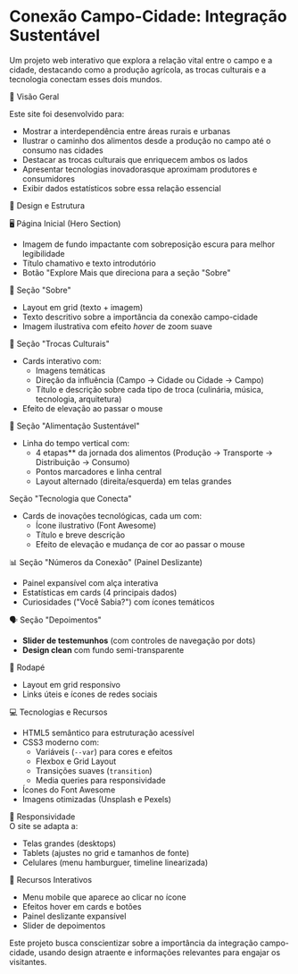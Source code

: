 # Conexão Campo-Cidade: Integração Sustentável  

Um projeto web interativo que explora a relação vital entre o campo e a cidade, destacando como a produção agrícola, as trocas culturais e a tecnologia conectam esses dois mundos.  

🌾 Visão Geral  

Este site foi desenvolvido para:  
- Mostrar a interdependência entre áreas rurais e urbanas  
- Ilustrar o caminho dos alimentos desde a produção no campo até o consumo nas cidades  
- Destacar as trocas culturais que enriquecem ambos os lados  
- Apresentar tecnologias inovadorasque aproximam produtores e consumidores  
- Exibir dados estatísticos sobre essa relação essencial  

 🎨 Design e Estrutura  

 🖥️ Página Inicial (Hero Section)  
- Imagem de fundo impactante com sobreposição escura para melhor legibilidade  
- Título chamativo e texto introdutório  
- Botão "Explore Mais que direciona para a seção "Sobre"  

 📖 Seção "Sobre"  
- Layout em grid (texto + imagem)  
- Texto descritivo sobre a importância da conexão campo-cidade  
- Imagem ilustrativa com efeito *hover* de zoom suave  

🔄 Seção "Trocas Culturais"  
- Cards interativo com:  
  - Imagens temáticas  
  - Direção da influência (Campo → Cidade ou Cidade → Campo)  
  - Título e descrição sobre cada tipo de troca (culinária, música, tecnologia, arquitetura)  
- Efeito de elevação ao passar o mouse  

🥦 Seção "Alimentação Sustentável"  
- Linha do tempo vertical com:  
  - 4 etapas** da jornada dos alimentos (Produção → Transporte → Distribuição → Consumo)  
  - Pontos marcadores e linha central  
  - Layout alternado (direita/esquerda) em telas grandes  

Seção "Tecnologia que Conecta"  
- Cards de inovações tecnológicas, cada um com:  
  - Ícone ilustrativo (Font Awesome)  
  - Título e breve descrição  
  - Efeito de elevação e mudança de cor ao passar o mouse  

 📊 Seção "Números da Conexão" (Painel Deslizante) 
- Painel expansível com alça interativa  
- Estatísticas em cards (4 principais dados)  
- Curiosidades ("Você Sabia?") com ícones temáticos  

 🗣️ Seção "Depoimentos"
- **Slider de testemunhos** (com controles de navegação por dots)  
- **Design clean** com fundo semi-transparente  

 🏡 Rodapé  
- Layout em grid responsivo  
- Links úteis e ícones de redes sociais  

 💻 Tecnologias e Recursos  
- HTML5 semântico para estruturação acessível  
- CSS3 moderno com:  
  - Variáveis (`--var`) para cores e efeitos  
  - Flexbox e Grid Layout  
  - Transições suaves (`transition`)  
  - Media queries para responsividade  
- Ícones do Font Awesome  
- Imagens otimizadas (Unsplash e Pexels)  

 📱 Responsividade  
O site se adapta a:  
- Telas grandes (desktops)  
- Tablets (ajustes no grid e tamanhos de fonte)  
- Celulares (menu hamburguer, timeline linearizada)  

 🌟 Recursos Interativos  
- Menu mobile que aparece ao clicar no ícone  
- Efeitos hover em cards e botões  
- Painel deslizante expansível  
- Slider de depoimentos  

Este projeto busca conscientizar sobre a importância da integração campo-cidade, usando design atraente e informações relevantes para engajar os visitantes.
